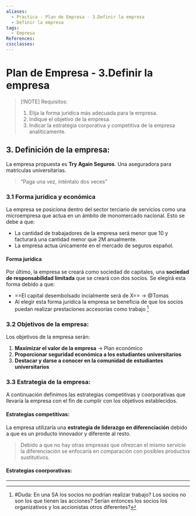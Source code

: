 ```yaml
---
aliases:
  - Practica - Plan de Empresa - 3.Definir la empresa
  - Definir la empresa
tags:
  - Empresa
References: 
cssclasses:
---
```

# Plan de Empresa - 3.Definir la empresa

> [!NOTE] Requisitos: 
> 1. Elija la forma jurídica más adecuada para la empresa. 
> 2. Indique el objetivo de la empresa. 
> 3. Indicar la estrategia corporativa y competitiva de la empresa analíticamente. 
## 3. Definición de la empresa:

La empresa propuesta es **Try Again Seguros**. Una aseguradora para matrículas universitarias. 
> “Paga una vez, inténtalo dos veces”

### 3.1 Forma jurídica y económica 
La empresa se posiciona dentro del sector terciario de servicios como una microempresa que actua en un ámbito de monomercado nacional. 
Esto se debe a que: 
+ La cantidad de trabajadores de la empresa será menor que 10 y facturará una cantidad menor que 2M anualmente. 
+ La empresa actua únicamente en el mercado de seguros español. 
#### Forma jurídica
Por último, la empresa se creará como  sociedad de capitales, una **sociedad de responsabilidad limitada** que se creará con dos socios. 
Se elegirá esta forma debido a que:
+ ==El capital desembolsado incialmente será de X==  → @Tomas
+ Al elegir esta forma jurídica la empresa se beneficia de que los socios puedan realizar prestaciones accesorias como trabajo [^3]
### 3.2 Objetivos de la empresa: 
Los objetivos de la empresa serán:
1. **Maximizar el valor de la empresa** → Plan económico
2. **Proporcionar seguridad económica a los estudiantes universitarios**
3. **Destacar y darse a conocer en la comunidad de estudiantes universitarios**

### 3.3 Estrategia de la empresa:
A continuación definimos las estrategias competitivas y coorporativas que llevaría la empresa con el fin de cumplir con los objetivos establecidos. 
#### Estrategias competitivas: 
La empresa utilizaría una **estrategia de liderazgo en diferenciación** debido a que es un producto innovador y diferente al resto. 

> Debido a que no hay otras empresas que ofrezcan el mismo servicio la diferenciación se enfocaría en comparación con posibles productos sustitutivos. 

#### Estrategias coorporativas: 

***
[^3]: #Duda: En una SA los socios no podrían realizar trabajo? Los socios no son los que tienen las acciones? Serían entonces los socios los organizativos y los accionistas otros diferentes?
